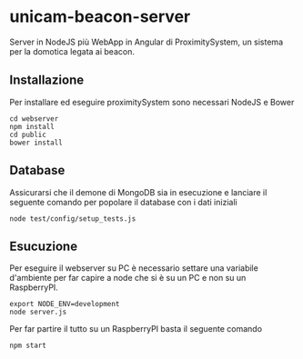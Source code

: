 # unicam-beacon-server
Server in NodeJS più WebApp in Angular di ProximitySystem, un sistema per la domotica legata ai beacon.

## Installazione
Per installare ed eseguire proximitySystem sono necessari NodeJS e Bower

```
cd webserver
npm install
cd public
bower install
```

## Database
Assicurarsi che il demone di MongoDB sia in esecuzione e lanciare il seguente comando per popolare il database con i dati iniziali

```
node test/config/setup_tests.js
```

## Esucuzione
Per eseguire il webserver su PC è necessario settare una variabile d'ambiente per far
capire a node che si è su un PC e non su un RaspberryPI.

```
export NODE_ENV=development
node server.js
```  

Per far partire il tutto su un RaspberryPI basta il seguente comando

```
npm start
```
